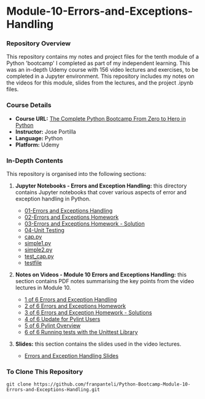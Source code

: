 # Module-10-Errors-and-Exceptions-Handling

### Repository Overview

This repository contains my notes and project files for the tenth module of a Python 'bootcamp' I completed as part of my independent learning. This was an in-depth Udemy course with 156 video lectures and exercises, to be completed in a Jupyter environment. This repository includes my notes on the videos for this module, slides from the lectures, and the project .ipynb files.

### Course Details
- **Course URL:** [The Complete Python Bootcamp From Zero to Hero in Python](https://www.udemy.com/course/complete-python-bootcamp/?couponCode=ST18MT62524)
- **Instructor:** Jose Portilla
- **Language:** Python
- **Platform:** Udemy

### In-Depth Contents
This repository is organised into the following sections:

1. **Jupyter Notebooks - Errors and Exception Handling:**
   this directory contains Jupyter notebooks that cover various aspects of error and exception handling in Python.
   - [01-Errors and Exceptions Handling](Jupyter%20Notebooks%20-%20Errors%20and%20Exception%20Handling/01-Errors%20and%20Exceptions%20Handling.ipynb)
   - [02-Errors and Exceptions Homework](Jupyter%20Notebooks%20-%20Errors%20and%20Exception%20Handling/02-Errors%20and%20Exceptions%20Homework.ipynb)
   - [03-Errors and Exceptions Homework - Solution](Jupyter%20Notebooks%20-%20Errors%20and%20Exception%20Handling/03-Errors%20and%20Exceptions%20Homework%20-%20Solution.ipynb)
   - [04-Unit Testing](Jupyter%20Notebooks%20-%20Errors%20and%20Exception%20Handling/04-Unit%20Testing.ipynb)
   - [cap.py](Jupyter%20Notebooks%20-%20Errors%20and%20Exception%20Handling/cap.py)
   - [simple1.py](Jupyter%20Notebooks%20-%20Errors%20and%20Exception%20Handling/simple1.py)
   - [simple2.py](Jupyter%20Notebooks%20-%20Errors%20and%20Exception%20Handling/simple2.py)
   - [test_cap.py](Jupyter%20Notebooks%20-%20Errors%20and%20Exception%20Handling/test_cap.py)
   - [testfile](Jupyter%20Notebooks%20-%20Errors%20and%20Exception%20Handling/testfile)

2. **Notes on Videos - Module 10 Errors and Exceptions Handling:**
   this section contains PDF notes summarising the key points from the video lectures in Module 10.
   - [1 of 6 Errors and Exception Handling](Notes%20on%20Videos%20-%20Module%2010%20Errors%20and%20Exceptions%20Handling/1%20of%206%20Errors%20and%20Exception%20Handling.pdf)
   - [2 of 6 Errors and Exceptions Homework](Notes%20on%20Videos%20-%20Module%2010%20Errors%20and%20Exceptions%20Handling/2%20of%206%20Errors%20and%20Exceptions%20Homework.pdf)
   - [3 of 6 Errors and Exception Homework - Solutions](Notes%20on%20Videos%20-%20Module%2010%20Errors%20and%20Exceptions%20Handling/3%20of%206%20Errors%20and%20Exception%20Homework%20-%20Solutions.pdf)
   - [4 of 6 Update for Pylint Users](Notes%20on%20Videos%20-%20Module%2010%20Errors%20and%20Exceptions%20Handling/4%20of%206%20Update%20for%20Pylint%20Users.pdf)
   - [5 of 6 Pylint Overview](Notes%20on%20Videos%20-%20Module%2010%20Errors%20and%20Exceptions%20Handling/5%20of%206%20Pylint%20Overview.pdf)
   - [6 of 6 Running tests with the Unittest Library](Notes%20on%20Videos%20-%20Module%2010%20Errors%20and%20Exceptions%20Handling/6%20of%206%20Running%20tests%20with%20the%20Unittest%20Library.pdf)

3. **Slides:**
   this section contains the slides used in the video lectures.
   - [Errors and Exception Handling Slides](Errors%20and%20Exception%20Handling%20Slides.pdf)

### To Clone This Repository
```
git clone https://github.com/franpanteli/Python-Bootcamp-Module-10-Errors-and-Exceptions-Handling.git
```
